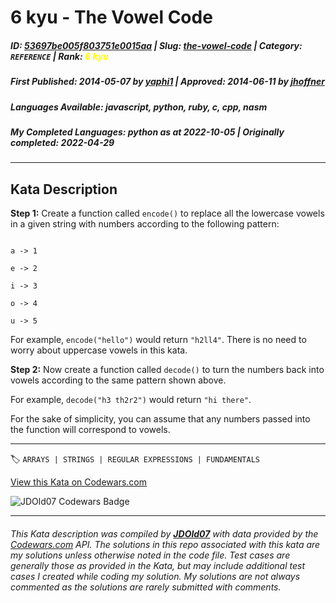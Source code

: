# 6 kyu - The Vowel Code

##### **ID**: [53697be005f803751e0015aa](https://www.codewars.com/kata/53697be005f803751e0015aa) | **Slug**: [the-vowel-code](https://www.codewars.com/kata/53697be005f803751e0015aa) | **Category**: `REFERENCE` | **Rank**: <span style="color:yellow">6 kyu</span>

##### **First Published**: 2014-05-07 ***by*** [yaphi1](https://www.codewars.com/users/yaphi1) | **Approved**: 2014-06-11 ***by*** [jhoffner](https://www.codewars.com/users/jhoffner)

##### **Languages Available**: javascript, python, ruby, c, cpp, nasm

##### **My Completed Languages**: python ***as at*** 2022-10-05 | **Originally completed**: 2022-04-29

---

## Kata Description


**Step 1:** Create a function called `encode()` to replace all the lowercase vowels in a given string with numbers according to the following pattern:

```

a -> 1

e -> 2

i -> 3

o -> 4

u -> 5

```



For example, `encode("hello")` would return `"h2ll4"`. There is no need to worry about uppercase vowels in this kata.



**Step 2:** Now create a function called `decode()` to turn the numbers back into vowels according to the same pattern shown above.



For example, `decode("h3 th2r2")` would return `"hi there"`.



For the sake of simplicity, you can assume that any numbers passed into the function will correspond to vowels.



---


🏷 `ARRAYS | STRINGS | REGULAR EXPRESSIONS | FUNDAMENTALS`


[View this Kata on Codewars.com](https://www.codewars.com/kata/53697be005f803751e0015aa)

![](https://www.codewars.com/users/jdold07/badges/large "JDOld07 Codewars Badge")

---

###### *This Kata description was compiled by [**JDOld07**](https://tpstech.dev) with data provided by the [Codewars.com](https://www.codewars.com) API.  The solutions in this repo associated with this kata are my solutions unless otherwise noted in the code file.  Test cases are generally those as provided in the Kata, but may include additional test cases I created while coding my solution.  My solutions are not always commented as the solutions are rarely submitted with comments.*
